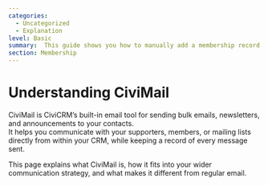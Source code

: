 ```yaml
---
categories:
  - Uncategorized
  - Explanation  
level: Basic  
summary:  This guide shows you how to manually add a membership record to someone’s contact in CiviCRM. 
section: Membership
---
```


# Understanding CiviMail


CiviMail is CiviCRM’s built-in email tool for sending bulk emails, newsletters, and announcements to your contacts.  
 It helps you communicate with your supporters, members, or mailing lists directly from within your CRM, while keeping a record of every message sent.

This page explains what CiviMail is, how it fits into your wider communication strategy, and what makes it different from regular email.
